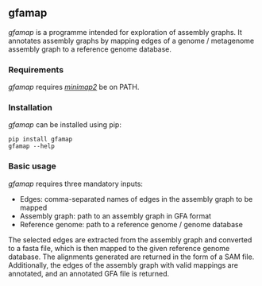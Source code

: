 ## gfamap

*gfamap* is a programme intended for exploration of assembly graphs. 
It annotates assembly graphs by mapping edges of a genome / metagenome 
assembly graph to a reference genome database.

### Requirements

*gfamap* requires [*minimap2*](https://github.com/lh3/minimap2) be on PATH.

### Installation

*gfamap* can be installed using pip:

```
pip install gfamap
gfamap --help
```
### Basic usage

*gfamap* requires three mandatory inputs:

* Edges: comma-separated names of edges in the assembly graph to be mapped 
* Assembly graph: path to an assembly graph in GFA format
* Reference genome: path to a reference genome / genome database

The selected edges are extracted from the assembly graph and converted to 
a fasta file, which is then mapped to the given reference genome database. 
The alignments generated are returned in the form of a SAM file. 
Additionally, the edges of the assembly graph with valid mappings are 
annotated, and an annotated GFA file is returned. 
